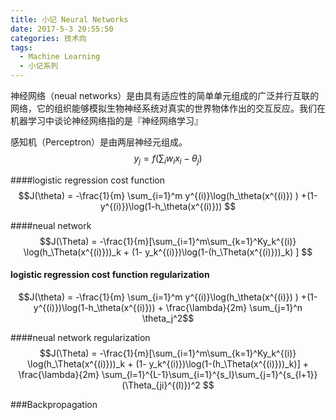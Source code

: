 ```yaml
---
title: 小记 Neural Networks
date: 2017-5-3 20:55:50
categories: 技术向
tags:
  - Machine Learning
  - 小记系列
---
```

 

神经网络（neual networks）是由具有适应性的简单单元组成的广泛并行互联的网络，它的组织能够模拟生物神经系统对真实的世界物体作出的交互反应。我们在机器学习中谈论神经网络指的是『神经网络学习』

感知机（Perceptron）是由两层神经元组成。
$$ y_j = f(\sum_i w_ix_i - \theta_j)$$

####logistic regression cost function
$$J(\theta) = -\frac{1}{m} \sum_{i=1}^m y^{(i)}\log(h_\theta(x^{(i)}) ) +(1-y^{(i)})\log(1-h_\theta(x^{(i)})) $$

####neual network
$$J(\Theta) = -\frac{1}{m}[\sum_{i=1}^m\sum_{k=1}^Ky_k^{(i)} \log(h_\Theta(x^{(i)}))_k + (1- y_k^{(i)})\log(1-(h_\Theta(x^{(i)}))_k) ] $$

#### logistic regression cost function regularization
$$J(\theta) = -\frac{1}{m} \sum_{i=1}^m y^{(i)}\log(h_\theta(x^{(i)}) ) +(1-y^{(i)})\log(1-h_\theta(x^{(i)})) + \frac{\lambda}{2m} \sum_{j=1}^n \theta_j^2$$

####neual network regularization
$$J(\Theta) = -\frac{1}{m}[\sum_{i=1}^m\sum_{k=1}^Ky_k^{(i)} \log(h_\Theta(x^{(i)}))_k + (1- y_k^{(i)})\log(1-(h_\Theta(x^{(i)}))_k)] + \frac{\lambda}{2m} \sum_{l=1}^{L-1}\sum_{i=1}^{s_l}\sum_{j=1}^{s_{l+1}}(\Theta_{ji}^{(l)})^2 $$

###Backpropagation 
